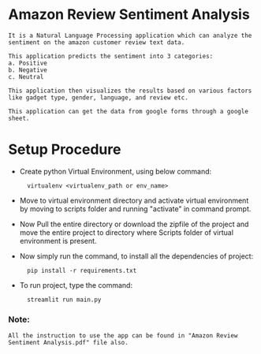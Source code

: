 # Amazon Review Sentiment Analysis

    It is a Natural Language Processing application which can analyze the sentiment on the amazon customer review text data. 

    This application predicts the sentiment into 3 categories: 
    a. Positive 
    b. Negative 
    c. Neutral

    This application then visualizes the results based on various factors like gadget type, gender, language, and review etc. 

    This application can get the data from google forms through a google sheet.


# Setup Procedure

- Create python Virtual Environment, using below command:

        virtualenv <virtualenv_path or env_name>

- Move to virtual environment directory and activate virtual environment by moving to scripts folder and running "activate" in command prompt.

- Now Pull the entire directory or download the zipfile of the project and move the entire project to directory where Scripts folder of virtual environment is present.

- Now simply run the command, to install all the dependencies of project:

        pip install -r requirements.txt

- To run project, type the command:

        streamlit run main.py
    

### Note:
    All the instruction to use the app can be found in "Amazon Review Sentiment Analysis.pdf" file also.